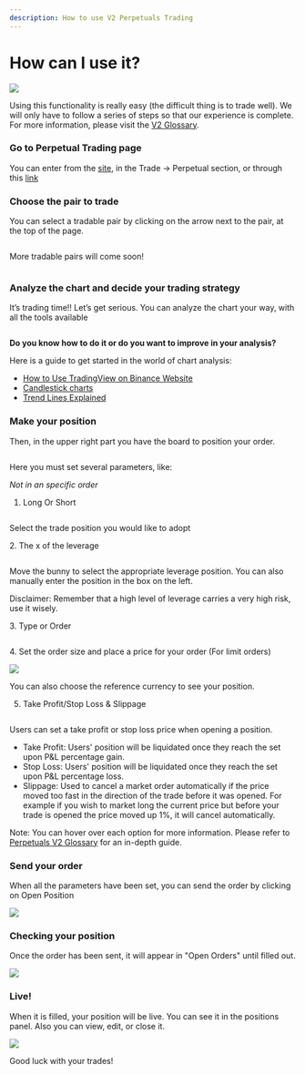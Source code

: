 ```yaml
---
description: How to use V2 Perpetuals Trading
---
```


# How can I use it?

![](../../../.gitbook/assets/how-to-pancakeswap-without-cex-header.png)

Using this functionality is really easy (the difficult thing is to trade well). We will only have to follow a series of steps so that our experience is complete. For more information, please visit the [V2 Glossary](perpetuals-glossary.md).

### Go to Perpetual Trading page&#x20;

You can enter from the [site](https://pancakeswap.finance), in the Trade → Perpetual section, or through this [link  ](https://perp.pancakeswap.finance/en/futures/BTCUSDT)

### Choose the pair to trade&#x20;

You can select a tradable pair by clicking on the arrow next to the pair, at the top of the page.

<figure><img src="../../../.gitbook/assets/Perp7.png" alt=""><figcaption></figcaption></figure>

More tradable pairs will come soon!

<figure><img src="../../../.gitbook/assets/Perp8.png" alt=""><figcaption></figcaption></figure>

### Analyze the chart and decide your trading strategy

It’s trading time!! Let’s get serious. You can analyze the chart your way, with all the tools available

<figure><img src="../../../.gitbook/assets/Perp9.png" alt=""><figcaption></figcaption></figure>

**Do you know how to do it or do you want to improve in your analysis?**

Here is a guide to get started in the world of chart analysis:

* [How to Use TradingView on Binance Website](https://www.binance.com/en/support/faq/8419126024404348a1c6e4039fbed3fe)
* [Candlestick charts](https://academy.binance.com/en/articles/a-beginners-guide-to-candlestick-charts)
* [Trend Lines Explained](https://academy.binance.com/en/articles/trend-lines-explained)

### Make your position&#x20;

Then, in the upper right part you have the board to position your order.

<figure><img src="../../../.gitbook/assets/Perp1.png" alt=""><figcaption></figcaption></figure>

Here you must set several parameters, like:

_Not in an specific order_

1. Long Or Short&#x20;

<figure><img src="../../../.gitbook/assets/Perp2.png" alt=""><figcaption></figcaption></figure>

Select the trade position you would like to adopt

&#x20; 2\. The x of the leverage

<figure><img src="../../../.gitbook/assets/Perp3.png" alt=""><figcaption></figcaption></figure>

Move the bunny to select the appropriate leverage position. You can also manually enter the position in the box on the left.

Disclaimer: Remember that a high level of leverage carries a very high risk, use it wisely.

&#x20;   3\. Type or Order

<figure><img src="../../../.gitbook/assets/Perp10.png" alt=""><figcaption></figcaption></figure>

&#x20;  4\. Set the order size and place a price for your order (For limit orders)

![](../../../.gitbook/assets/Perp3.png)

You can also choose the reference currency to see your position.

5. Take Profit/Stop Loss & Slippage

<figure><img src="../../../.gitbook/assets/Perp6.png" alt=""><figcaption></figcaption></figure>

Users can set a take profit or stop loss price when opening a position.

* Take Profit: Users' position will be liquidated once they reach the set upon P\&L percentage gain.
* Stop Loss: Users' position will be liquidated once they reach the set upon P\&L percentage loss.
* Slippage: Used to cancel a market order automatically if the price moved too fast in the direction of the trade before it was opened. For example if you wish to market long the current price but before your trade is opened the price moved up 1%, it will cancel automatically.

Note: You can hover over each option for more information. Please refer to [Perpetuals V2 Glossary](perpetuals-glossary.md) for an in-depth guide.

### Send your order

When all the parameters have been set, you can send the order by clicking on Open Position

![](../../../.gitbook/assets/Perp4.png)

### Checking your position

Once the order has been sent, it will appear in "Open Orders" until filled out.

![](../../../.gitbook/assets/Perp11.png)

### Live!

When it is filled, your position will be live. You can see it in the positions panel. Also you can view, edit, or close it.

![](../../../.gitbook/assets/Perp5.png)

Good luck with your trades!

